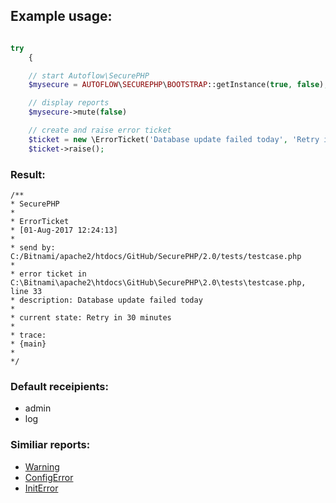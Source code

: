 ## Example usage:

```php

try
    {

    // start Autoflow\SecurePHP
    $mysecure = AUTOFLOW\SECUREPHP\BOOTSTRAP::getInstance(true, false);

    // display reports
    $mysecure->mute(false)

    // create and raise error ticket
    $ticket = new \ErrorTicket('Database update failed today', 'Retry in 30 minutes');
    $ticket->raise();


```

### Result:

```text
/**
* SecurePHP
*
* ErrorTicket
* [01-Aug-2017 12:24:13]
*
* send by: C:/Bitnami/apache2/htdocs/GitHub/SecurePHP/2.0/tests/testcase.php
*
* error ticket in C:\Bitnami\apache2\htdocs\GitHub\SecurePHP\2.0\tests\testcase.php, line 33
* description: Database update failed today
*
* current state: Retry in 30 minutes
*
* trace:
* {main}
*
*/
```

### Default receipients:
* admin
* log

### Similiar reports:
* [Warning](warning.md)
* [ConfigError](configerror.md)
* [InitError](initerror.md)